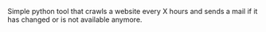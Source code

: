 Simple python tool that crawls a website every X hours and sends a mail if it has changed or is not available anymore.